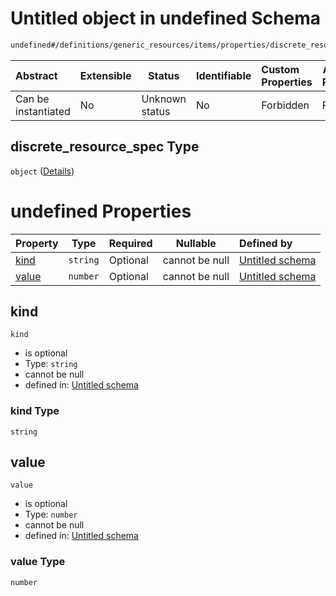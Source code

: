 # Untitled object in undefined Schema

```txt
undefined#/definitions/generic_resources/items/properties/discrete_resource_spec
```




| Abstract            | Extensible | Status         | Identifiable | Custom Properties | Additional Properties | Access Restrictions | Defined In                                                                  |
| :------------------ | ---------- | -------------- | ------------ | :---------------- | --------------------- | ------------------- | --------------------------------------------------------------------------- |
| Can be instantiated | No         | Unknown status | No           | Forbidden         | Forbidden             | none                | [config_schema_v3.9.json\*](config_schema_v3.9.json "open original schema") |

## discrete_resource_spec Type

`object` ([Details](config_schema_v3-definitions-generic_resources-items-properties-discrete_resource_spec.md))

# undefined Properties

| Property        | Type     | Required | Nullable       | Defined by                                                                                                                                                                                                                        |
| :-------------- | -------- | -------- | -------------- | :-------------------------------------------------------------------------------------------------------------------------------------------------------------------------------------------------------------------------------- |
| [kind](#kind)   | `string` | Optional | cannot be null | [Untitled schema](config_schema_v3-definitions-generic_resources-items-properties-discrete_resource_spec-properties-kind.md "undefined#/definitions/generic_resources/items/properties/discrete_resource_spec/properties/kind")   |
| [value](#value) | `number` | Optional | cannot be null | [Untitled schema](config_schema_v3-definitions-generic_resources-items-properties-discrete_resource_spec-properties-value.md "undefined#/definitions/generic_resources/items/properties/discrete_resource_spec/properties/value") |

## kind




`kind`

-   is optional
-   Type: `string`
-   cannot be null
-   defined in: [Untitled schema](config_schema_v3-definitions-generic_resources-items-properties-discrete_resource_spec-properties-kind.md "undefined#/definitions/generic_resources/items/properties/discrete_resource_spec/properties/kind")

### kind Type

`string`

## value




`value`

-   is optional
-   Type: `number`
-   cannot be null
-   defined in: [Untitled schema](config_schema_v3-definitions-generic_resources-items-properties-discrete_resource_spec-properties-value.md "undefined#/definitions/generic_resources/items/properties/discrete_resource_spec/properties/value")

### value Type

`number`
